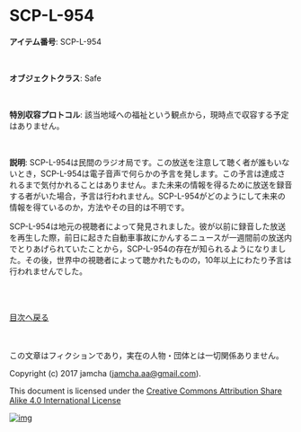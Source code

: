 # SCP-L-954

**アイテム番号**: SCP-L-954  

<br>  

**オブジェクトクラス**: Safe  

<br>  

**特別収容プロトコル**: 該当地域への福祉という観点から，現時点で収容する予定はありません。  

<br>  

**説明**: SCP-L-954は民間のラジオ局です。この放送を注意して聴く者が誰もいないとき，SCP-L-954は電子音声で何らかの予言を発します。この予言は達成されるまで気付かれることはありません。また未来の情報を得るために放送を録音する者がいた場合，予言は行われません。SCP-L-954がどのようにして未来の情報を得ているのか，方法やその目的は不明です。  

SCP-L-954は地元の視聴者によって発見されました。彼が以前に録音した放送を再生した際，前日に起きた自動車事故にかんするニュースが一週間前の放送内でとりあげられていたことから，SCP-L-954の存在が知られるようになりました。その後，世界中の視聴者によって聴かれたものの，10年以上にわたり予言は行われませんでした。  

<br>  
<br>  

[目次へ戻る](https://github.com/jamcha-aa/SCP/blob/master/README.md)  

<br>  
<br>  
この文章はフィクションであり，実在の人物・団体とは一切関係ありません。  

Copyright (c) 2017 jamcha (jamcha.aa@gmail.com).  

This document is licensed under the [Creative Commons Attribution Share Alike 4.0 International License](http://creativecommons.org/licenses/by-sa/4.0/deed)  

[![img](http://i.creativecommons.org/l/by-sa/3.0/80x15.png)](http://creativecommons.org/licenses/by-sa/4.0/deed)